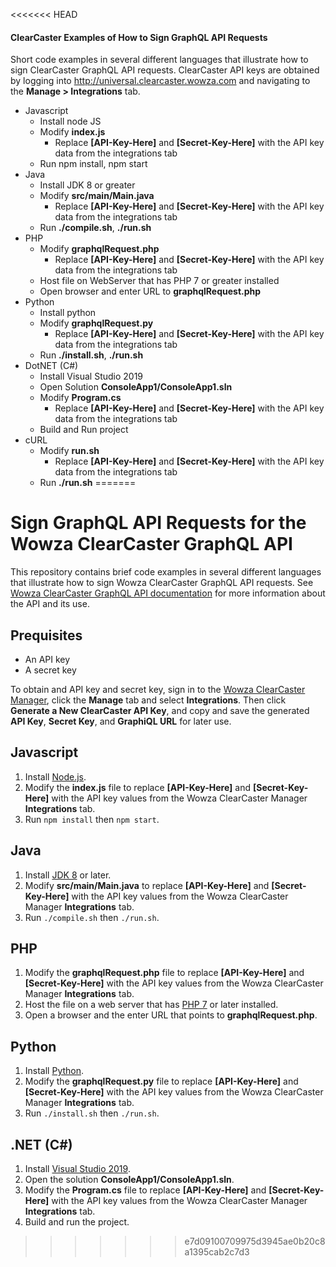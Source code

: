 <<<<<<< HEAD
#### ClearCaster Examples of How to Sign GraphQL API Requests

Short code examples in several different languages that illustrate how to sign ClearCaster GraphQL API requests. ClearCaster API keys are obtained by logging into http://universal.clearcaster.wowza.com and navigating to the **Manage > Integrations** tab.

* Javascript
  * Install node JS
  * Modify **index.js**
    * Replace **[API-Key-Here]** and **[Secret-Key-Here]** with the API key data from the integrations tab
  * Run npm install, npm start
* Java
  * Install JDK 8 or greater
  * Modify **src/main/Main.java**
    * Replace **[API-Key-Here]** and **[Secret-Key-Here]** with the API key data from the integrations tab
  * Run **./compile.sh**, **./run.sh**
* PHP
  * Modify **graphqlRequest.php**
    * Replace **[API-Key-Here]** and **[Secret-Key-Here]** with the API key data from the integrations tab
  * Host file on WebServer that has PHP 7 or greater installed
  * Open browser and enter URL to **graphqlRequest.php**
* Python
  * Install python
  * Modify **graphqlRequest.py**
    * Replace **[API-Key-Here]** and **[Secret-Key-Here]** with the API key data from the integrations tab
  * Run **./install.sh**, **./run.sh**
* DotNET (C#)
  * Install Visual Studio 2019
  * Open Solution **ConsoleApp1/ConsoleApp1.sln**
  * Modify **Program.cs**
    * Replace **[API-Key-Here]** and **[Secret-Key-Here]** with the API key data from the integrations tab
  * Build and Run project
* cURL
  * Modify **run.sh**
    * Replace **[API-Key-Here]** and **[Secret-Key-Here]** with the API key data from the integrations tab
  * Run **./run.sh**
=======
# Sign GraphQL API Requests for the Wowza ClearCaster GraphQL API

This repository contains brief code examples in several different languages that illustrate how to sign Wowza ClearCaster GraphQL API requests. See [Wowza ClearCaster GraphQL API documentation](https://www.wowza.com/docs/wowza-clearcaster-graphql-api) for more information about the API and its use.

## Prequisites
- An API key
- A secret key

To obtain and API key and secret key, sign in to the [Wowza ClearCaster Manager](https://clearcaster.wowza.com), click the **Manage** tab and select **Integrations**. Then click **Generate a New ClearCaster API Key**, and copy and save the generated **API Key**, **Secret Key**, and **GraphiQL URL** for later use.

## Javascript
  1. Install [Node.js](https://nodejs.org/).
  2. Modify the **index.js** file to replace **[API-Key-Here]** and **[Secret-Key-Here]** with the API key values from the Wowza ClearCaster Manager **Integrations** tab.
  3. Run `npm install` then `npm start`.

## Java
  1. Install [JDK 8](https://www.oracle.com/java/technologies/) or later.
  2. Modify **src/main/Main.java** to replace **[API-Key-Here]** and **[Secret-Key-Here]** with the API key values from the Wowza ClearCaster Manager **Integrations** tab.
  3. Run `./compile.sh` then `./run.sh`.

## PHP
  1. Modify the **graphqlRequest.php** file to replace **[API-Key-Here]** and **[Secret-Key-Here]** with the API key values from the Wowza ClearCaster Manager  **Integrations** tab.
  2. Host the file on a web server that has [PHP 7](https://www.php.net/) or later installed.
  3. Open a browser and the enter URL that points to **graphqlRequest.php**.

## Python
  1. Install [Python](https://www.python.org/).
  2. Modify the **graphqlRequest.py** file to replace **[API-Key-Here]** and **[Secret-Key-Here]** with the API key values from the Wowza ClearCaster Manager **Integrations** tab.
  3. Run `./install.sh` then `./run.sh`.

## .NET (C#)
  1. Install [Visual Studio 2019](https://visualstudio.microsoft.com/vs/).
  2. Open the solution **ConsoleApp1/ConsoleApp1.sln**.
  3. Modify the **Program.cs** file to replace **[API-Key-Here]** and **[Secret-Key-Here]** with the API key values from the Wowza ClearCaster Manager **Integrations** tab.
  4. Build and run the project.
>>>>>>> e7d09100709975d3945ae0b20c8a1395cab2c7d3

